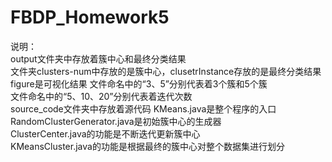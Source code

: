 # FBDP_Homework5
说明：
<br>
output文件夹中存放着簇中心和最终分类结果<br>
文件夹clusters-num中存放的是簇中心，clusetrInstance存放的是最终分类结果<br>
figure是可视化结果
文件命名中的“3、5”分别代表着3个簇和5个簇<br>
文件命名中的“5、10、20”分别代表着迭代次数
<br>
source_code文件夹中存放着源代码
KMeans.java是整个程序的入口<br>
RandomClusterGenerator.java是初始簇中心的生成器<br>
ClusterCenter.java的功能是不断迭代更新簇中心<br>
KMeansCluster.java的功能是根据最终的簇中心对整个数据集进行划分
